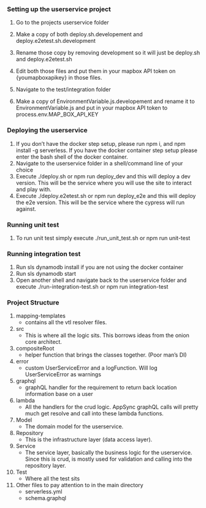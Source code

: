 ### Setting up the userservice project

1. Go to the projects userservice folder

2. Make a copy of both deploy.sh.developement and deploy.e2etest.sh.development 

3. Rename those copy by removing development so it will just be deploy.sh and deploy.e2etest.sh

4. Edit both those files and put them in your mapbox API token on {youmapboxapikey} in those files.

5. Navigate to the test/integration folder

6. Make a copy of EnvironmentVariable.js.developement and rename it to EnvironmentVariable.js and put in your mapbox API token to process.env.MAP_BOX_API_KEY

   

### Deploying the userservice

1. If you don’t have the docker step setup, please run npm i, and npm install -g serverless. If you have the docker container step setup please enter the bash shell of the docker container.
2. Navigate to the userservice folder in a shell/command line of your choice
3. Execute ./deploy.sh or npm run deploy_dev and this will deploy a dev version. This will be the service where you will use the site to interact and play with.
4. Execute ./deploy.e2etest.sh or npm run deploy_e2e and this will deploy the e2e version. This will be the service where the cypress will run against.



### Running unit test

1. To run unit test simply execute ./run_unit_test.sh or npm run unit-test



### Running integration test

1. Run sls dynamodb install if you are not using the docker container
2. Run sls dynamodb start
3. Open another shell and navigate back to the userservice folder and execute ./run-integration-test.sh or npm run integration-test



### Project Structure

1. mapping-templates
   - contains all the vtl resolver files.
2. src 
   - This is where all the logic sits. This borrows ideas from the onion core architect.
3. compositeRoot
   - helper function that brings the classes together. (Poor man’s DI)
4. error
   - custom UserServiceError and a logFunction. Will log UserServiceError as warnings
5. graphql
   -  graphQL handler for the requirement to return back location information base on a user
6. lambda
   - All the handlers for the crud logic. AppSync graphQL calls will pretty much get resolve and call into these lambda functions.
7. Model
   - The domain model for the userservice. 
8. Repository
   -  This is the infrastructure layer (data access layer). 
9. Service
   -  The service layer, basically the business logic for the userservice. Since this is crud, is mostly used for validation and calling into the repository layer.
10. Test
    - Where all the test sits
11. Other files to pay attention to in the main directory
    - serverless.yml
    - schema.graphql

